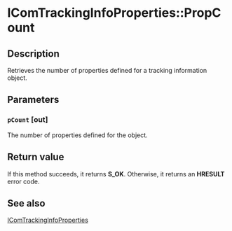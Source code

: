 # IComTrackingInfoProperties::PropCount

## Description

Retrieves the number of properties defined for a tracking information object.

## Parameters

### `pCount` [out]

The number of properties defined for the object.

## Return value

If this method succeeds, it returns **S_OK**. Otherwise, it returns an **HRESULT** error code.

## See also

[IComTrackingInfoProperties](https://learn.microsoft.com/windows/desktop/api/comsvcs/nn-comsvcs-icomtrackinginfoproperties)